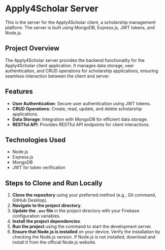 # Apply4Scholar Server

This is the server for the Apply4Scholar client, a scholarship management platform. The server is built using MongoDB, Express.js, JWT tokens, and Node.js.

## Project Overview

The Apply4Scholar server provides the backend functionality for the Apply4Scholar client application. It manages data storage, user authentication, and CRUD operations for scholarship applications, ensuring seamless interaction between the client and server.

## Features

- **User Authentication**: Secure user authentication using JWT tokens.
- **CRUD Operations**: Create, read, update, and delete scholarship applications.
- **Data Storage**: Integration with MongoDB for efficient data storage.
- **RESTful API**: Provides RESTful API endpoints for client interactions.

## Technologies Used

- Node.js
- Express.js
- MongoDB
- JWT for token verification

## Steps to Clone and Run Locally

1. **Clone the repository** using your preferred method (e.g., Git command, GitHub Desktop).
2. **Navigate to the project directory**.
3. **Update the `.env` file** in the project directory with your Firebase configuration variables.
4. **Install the project dependencies**.
5. **Run the project** using the command to start the development server.
6. **Ensure that Node.js is installed** on your device. Verify the installation by checking the Node.js version. If Node.js is not installed, download and install it from the official Node.js website.

